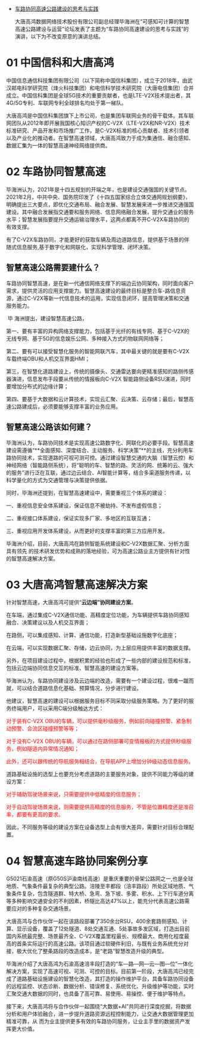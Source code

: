 - [车路协同高速公路建设的思考与实践](http://www.iitraffic.com/index.php?c=msg&id=2972&)

  大唐高鸿数据网络技术股份有限公司副总经理毕海洲在“可感知可计算的智慧高速公路建设与运营”论坛发表了主题为“车路协同高速建设的思考与实践”的演讲，以下为不改变原意的演讲总结。

# 01 中国信科和大唐高鸿

​     中国信息通信科技集团有限公司（以下简称中国信科集团），成立于2018年，由武汉邮电科学研究院（烽火科技集团）和电信科学技术研究院（大唐电信集团）合并成立。中国信科集团是全球5G技术的重要贡献者，也是LTE-V2X技术提出者，其4G/5G专利、车联网专利全球排名均处于第一梯队。

​     大唐高鸿是中国信科集团旗下上市公司，也是集团车联网业务的骨干载体。其车联网团队从2012年即开展我国核心知识产权的C-V2X（LTE-V2X和NR-V2X）技术标准研究、产品开发和市场推广工作，是C-V2X标准的核心贡献者、技术引领者以及产业化的推动者。在智慧高速领域，大唐高鸿致力于成为集通信、融合感知、数据汇集为一体的智慧高速神经网络提供商。

# 02 车路协同智慧高速

​     毕海洲认为，2021年是十四五规划的开端之年，也是建设交通强国的关键节点。2021年2月，中共中央、国务院印发了《十四五国家综合立体交通网规划纲要》，明确提出三大要点，即优化交通布局、融合发展、智慧发展来进一步推进交通强国建设。其中融合发展指交通要和服务网络、信息网络融合发展，提升交通业的服务水平；智慧发展指要提升交通运输治理水平，这两点都离不开C-V2X车路协同的有效支撑。

   有了C-V2X车路协同，才能更好的获取车辆及周边道路信息，提供基于场景的伴随式信息服务,基于数字化和网联化，实现科学管理、闭环决策。

## 智慧高速公路需要建什么？

   车路协同智慧高速，是在新一代通信网络支撑下的端边云协同架构，同时面向客户需求，提供灵活的应用支撑能力。智慧高速建设的最终目标是整合车-路信息资源，通过C-V2X等新一代信息技术的运用，实现信息闭环，提高管理决策和交通服务能力。

​    毕 海洲提出，建设智慧高速公路，

第一、要有丰富的异构网络支撑能力，包括基于光纤的有线专网、基于C-V2X的无线专网、基于5G的信息娱乐公网、多种接入方式的物联网网络等；

第二、要有可以接受智慧化服务的智能网联汽车，其中最关键的就是要有C-V2X  车载终端OBU和人机交互界面HMI；

第三，在智慧化道路建设上，传统的摄像头、交通雷达要向更精准感知的路侧传感器演进，信息发布手段要从传统的情报板向C-V2X  智能路侧设备RSU演进，同时要增加分布式的边缘计算；

第四、要基于大数据和云计算技术，实现云汇聚、云决策、云存储；最后，智慧高速公路建成后，必须要能够支撑丰富的业务应用。

## 智慧高速公路该如何建？

   毕海洲认为，车路协同技术是实现高速公路数字化、网联化的必要手段。智慧高速建设需遵循“**全面感知、深度结合、主动服务、科学决策”**的主线，充分利用车路协同技术，实现道路的可视可测可控。通过建设智慧交通的大脑（智慧云控）和神经网络（智能路侧系统），将“聪明的车、智慧的路、灵活的网、统筹的云、强大的服务”进行泛在互联，通过边云结合、AI智能计算等，结合多渠道服务传递，以科学量化的方式为交通管理与决策提供依据。

   同时，毕海洲还提到，在智慧高速建设中，需要重视三个体系的建设：

一、重视信息安全体系建设，保证信息不被劫持、不发布虚假信息；

二、重视接口体系建设，保证实现多厂家、多地区的互联互通；

三、重视应用开发体系建设，从而更好的支撑丰富的第三方应用开发。

   毕海洲介绍，目前，大唐高鸿在路侧智能系统建设和C-V2X数据汇聚、分析方面具有领先 的技术研发优势和成熟的落地经验，可为高速公路业主方提供有针对性的智慧高速解决方案。

# 03 大唐高鸿智慧高速解决方案

   针对智慧高速，大唐高鸿可提供“**云边端”协同建设方案**。

在车端，通过集成C-V2X通信功能、高精度定位功能，为车辆提供车路协同感知融合、决策建议以及人机交互界面；

在路侧，可以集成感知、计算、通信功能，打造新型基础设施数字化底座；

在云端，可以实现数据汇聚、存储，边云协同，为上层应用提供丰富的数据支撑。

另外，在项目建设过程中，根据积累的经验也形成了一些内部的建设规范和标准，包括云边端协同信息交互的标准、智慧高速的建设方案等。

   毕海洲认为，车路协同建设涉及云边端的改造，需要有一个建设过程，很难一蹴而就，可以结合道路信息化基础、预算情况，分步进行建设。

​    他建议，智慧高速的建设可以根据服务目标不同采取分级服务策略。为了更好的服务终端用户，可以采用C端分级触达方式：

<font color='red'>对于装有C-V2X  OBU的车辆，可以提供毫秒级服务，例如前向碰撞预警、紧急制动预警、合流区碰撞预警等等；</font>

<font color='red'>对于没有C-V2X  OBU的车辆，可以通过在路侧部署可变情报板的方式提供秒级服务，例如隧道内异常情况通知；</font>

<font color='red'>此外，还可以跟传统的导航服务相结合，在导航APP上增加分钟级动态信息服务。</font>

道路基础设施的选型上也要充分考虑道路的主要服务对象，提供不同能力等级的建设方案：

<font color='red'>对于辅助驾驶场景来说，只需要提供中低精度的信息服务；</font>

<font color='red'>对于自动驾驶场景来说，则需要提供高精度的信息服务，不管是位置精度还是准召率，都要有更高的要求。</font>

因此，不同服务等级的建设方案在设备选型上会有很大差异，需要针对目标合理配置。

# 04 智慧高速车路协同案例分享

​     G5021石渝高速（原G50S沪渝南线高速）是重庆重要的骨架公路网之一,也是全球地质、气象条件最复杂的典型公路。涪陵至丰都段（涪丰路段）所处区域地质、气象条件复杂，包含隧道群、特大桥、急弯、急下坡、多雾、积水、上下行车道分离等多种影响交通安全的不利因素，桥隧比高达47%以上，能充分代表高速公路需要应对的多种复杂交通场景。

​     大唐高鸿与合作伙伴一起在该路段部署了350余台RSU，400余套路侧感知、计算、显示设备，覆盖了12处隧道、8处交通互通、5处事故多发区域，打造出目前国内系统最完整、场景最齐全、C-V2X覆盖里程最长、规模最大、商用化程度最高的首条实际运行的高速公路。该项目通过软硬件利旧，与既有业务系统充分对接，极大优化了整条路段的改造成本，是“老路”智慧改造升级的典型。

​     毕海洲介绍了大唐高鸿为石渝高速涪丰段打造的“车—路—网—云—图—位”一体化解决方案，实现了高速可视、可测、可控的目标。目前第一阶段，大唐高鸿已经完成了道路基础设施建设的智慧化改造，其打造的操作维护平台，具备车路协同设备的远程监控、状态诊断、数据分析、错误修复、系统优化、升级维护等功能，实时汇聚交通大数据的同时，也具备了高可靠、易使用、易操控、便于维护等特点。

   接下来，大唐高鸿将与合作伙伴一起围绕“大数据+AI”共同进行深度挖掘，将数据分析和用户体验融合，进一步提升道路资源远程控制能力，让交通大数据管理更加精准可靠，从 而为业主提供更多有效的车路协同服务，让业主手里的数据资产发挥更大价值。